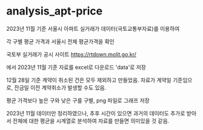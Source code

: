 # analysis_apt-price


2023년 11월 기준 서울시 아파트 실거래가 데이터(국토교통부자료)를 이용하여 

각 구별 평균 가격과 서울시 전체 평균가격을 확인

국토부 실거래가 공시 사이트
https://rtdown.molit.go.kr/

에서 2023년 11월 기준 자료를 excel로 다운로드 'data'로 저장

12월 28일 기준 계약이 취소된 건은 모두 제외하고 만들었음.
자료가 계약일 기준임으로, 잔금일 이전 계약취소가 발생할 수도 있음.

평균 가격보다 높은 구와 낮은 구를 구별, png 파일로 그래프 저장

2023년 11월 데이터만 정리하였으나, 추후 시간이 있으면 과거의 데이터도 추가로 받아서 전체에 대한 평균을 시계열로 분석하여 자료를 만들면 의미있을 것 같음.
